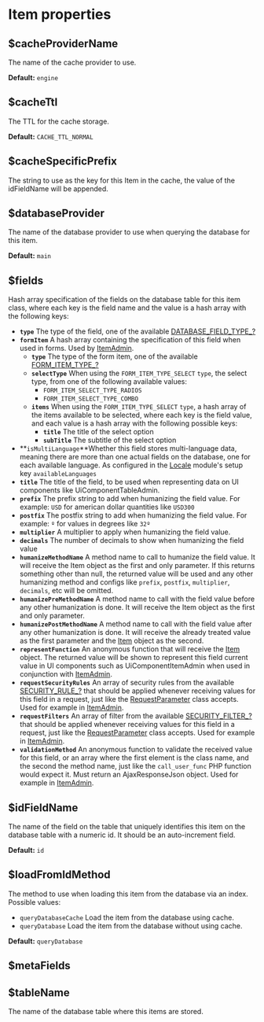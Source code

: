 # Item properties

## $cacheProviderName <a id="cacheprovidername"></a>

The name of the cache provider to use.

**Default:** `engine`

## $cacheTtl

The TTL for the cache storage.

**Default:** `CACHE_TTL_NORMAL`

## $cacheSpecificPrefix <a id="cachespecificprefix"></a>

The string to use as the key for this Item in the cache, the value of the idFieldName will be appended.

## $databaseProvider <a id="databaseprovider"></a>

The name of the database provider to use when querying the database for this item.

**Default:** `main`

## $fields <a id="fields"></a>

Hash array specification of the fields on the database table for this item class, where each key is the field name and the value is a hash array with the following keys:

* **`type`** The type of the field, one of the available [DATABASE\_FIELD\_TYPE\_?](../../core-modules/database.md#constants)
* **`formItem`** A hash array containing the specification of this field when used in forms. Used by [ItemAdmin](../../core-modules/itemadmin.md).
  * **`type`** The type of the form item, one of the available [FORM\_ITEM\_TYPE\_?](../../core-modules/itemadmin.md#constants)
  * **`selectType`** When using the `FORM_ITEM_TYPE_SELECT` `type`, the select type, from one of the following available values:
    * `FORM_ITEM_SELECT_TYPE_RADIOS`
    * `FORM_ITEM_SELECT_TYPE_COMBO`
  * **`items`** When using the `FORM_ITEM_TYPE_SELECT` `type`, a hash array of the items available to be selected, where each key is the field value, and each value is a hash array with the following possible keys:
    * **`title`** The title of the select option
    * **`subTitle`** The subtitle of the select option
* **`isMultiLanguage`**Whether this field stores multi-language data, meaning there are more than one actual fields on the database, one for each available language. As configured in the [Locale](../../core-modules/locale.md) module's setup key `availableLanguages`
* **`title`** The title of the field, to be used when representing data on UI components like UiComponentTableAdmin.
* **`prefix`** The prefix string to add when humanizing the field value. For example: `USD` for american dollar quantities like `USD300`
* **`postfix`** The postfix string to add when humanizing the field value. For example: `º` for values in degrees like `32º`
* **`multiplier`** A multiplier to apply when humanizing the field value.
* **`decimals`** The number of decimals to show when humanizing the field value
* **`humanizeMethodName`** A method name to call to humanize the field value. It will receive the Item object as the first and only parameter. If this returns something other than null, the returned value will be used and any other humanizing method and configs like `prefix`, `postfix`, `multiplier`, `decimals`, etc will be omitted.
* **`humanizePreMethodName`** A method name to call with the field value before any other humanization is done. It will receive the Item object as the first and only parameter.
* **`humanizePostMethodName`** A method name to call with the field value after any other humanization is done. It will receive the already treated value as the first parameter and the [Item](./) object as the second.
* **`representFunction`** An anonymous function that will receive the [Item](./) object. The returned value will be shown to represent this field current value in UI components such as UiComponentItemAdmin when used in conjunction with [ItemAdmin](../../core-modules/itemadmin.md).
* **`requestSecurityRules`** An array of security rules from the available [SECURITY\_RULE\_?](../../core-modules/security/#rules) that should be applied whenever receiving values for this field in a request, just like the [RequestParameter](../requestparameter/) class accepts. Used for example in [ItemAdmin](../../core-modules/itemadmin.md).
* **`requestFilters`** An array of filter from the available [SECURITY\_FILTER\_?](../../core-modules/security/#filters) that should be applied whenever receiving values for this field in a request, just like the [RequestParameter](../requestparameter/) class accepts. Used for example in [ItemAdmin](../../core-modules/itemadmin.md).
* **`validationMethod`** An anonymous function to validate the received value for this field, or an array where the first element is the class name, and the second the method name, just like the `call_user_func` PHP function would expect it. Must return an AjaxResponseJson object. Used for example in [ItemAdmin](../../core-modules/itemadmin.md).

## $idFieldName <a id="idfieldname"></a>

The name of the field on the table that uniquely identifies this item on the database table with a numeric id. It should be an auto-increment field.

**Default:** `id`

## $loadFromIdMethod <a id="loadfromidmethod"></a>

The method to use when loading this item from the database via an index. Possible values:

* `queryDatabaseCache` Load the item from the database using cache.
* `queryDatabase` Load the item from the database without using cache.

**Default:** `queryDatabase`

## $metaFields <a id="metafields"></a>



## $tableName <a id="tablename"></a>

The name of the database table where this items are stored.





